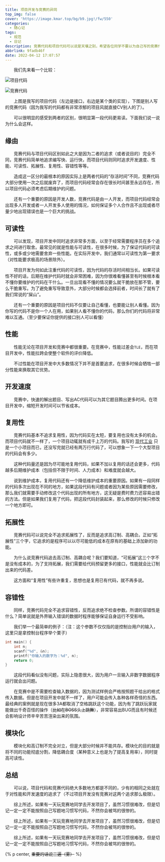 ```yaml
---
title: 项目开发与竞赛的异同
top_img: false
cover: 'https://image.kmar.top/bg/b9.jpg!/fw/550'
categories:
  - 随心记
tags:
  - 规范
  - 日记
description: 竞赛代码和项目代码可以说是天壤之别，希望各位同学不要以为自己写的竞赛代码和项目代码是一个东西。
abbrlink: 9fadb46f
date: 2022-04-12 17:07:57
---
```


&emsp;&emsp;我们先来看一个比较：

![项目代码](https://image.kmar.top/posts/xmkfyjsdyt-0.jpg)

![竞赛代码](https://image.kmar.top/posts/xmkfyjsdyt-1.jpg)

&emsp;&emsp;上图是我写的项目代码（左边是接口，右边是某个类的实现），下图是别人写的竞赛代码（因为我写的代码都有非常浓郁的项目风就直接CV别人的了）。

&emsp;&emsp;可以很明显的感受到两者的区别，很明显第一段代码更易读。下面我们说一说为什么会这样。

## 缘由

&emsp;&emsp;竞赛代码与项目代码区别如此之大是因为二者的追求（或者说目的）完全不同，竞赛代码简单地追求编写快、运行快，而项目代码则同时追求开发速度、性能、可读性、拓展性、复用性、容错性等等。

&emsp;&emsp;造成这一区分的最根本的原因实际上是两者代码的“存活时间”不同，竞赛代码大部分使用一次之后就废弃了，而项目代码经常会存在很长时间甚至永远存在，所以项目代码必须考虑后期维护的问题。

&emsp;&emsp;还有一个重要的原因是开发人数，竞赛代码是由一人开发，而项目代码经常会出现多人开发或者一人开发多人使用的情况，如何保证多个人合作且不出现或者尽量少地出现错误也是一个巨大的挑战。

## 可读性

&emsp;&emsp;可以发现，项目开发中同时追求非常多方面，以至于经常需要程序员在多个追求之间进行取舍。最常见的就是性能与可读性，在很多时候，为了保证代码的可读性，或多或少地需要舍弃一些性能。在实际开发中，我们通常以可读性为第一要求（对性能要求极高的场景除外）。

&emsp;&emsp;项目开发为何如此注重代码的可读性，因为代码的存活时间相当长。如果可读性不好的话，后期在维护代码时就会非常困难，因为你很难看懂甚至有时候根本看不懂你要维护的代码在干什么。一旦出现看不懂的情况要么就干脆放在那不管，要么干脆重写。为了避免重写导致意外，大部分时候都会选择前者，时间长了就有了我们常说的“屎山”。

&emsp;&emsp;还有一个重要的原因是项目代码不仅要让自己看懂，也要能让别人看懂。因为你写的代码不是你一个人在用，如果别人看不懂你的代码，那么你们的代码将非常难以互通。（至少要保证你提供的接口别人可以看懂）

## 性能

&emsp;&emsp;性能无论在项目开发和竞赛中都很重要。在竞赛中，性能过差会`TLE`，而在项目开发中，性能拉跨会使整个软件的评价降低。

&emsp;&emsp;不过性能在项目开发中大多数情况下并不是首要追求，在很多时候会牺牲一部分性能来换取其它优势。

## 开发速度

&emsp;&emsp;竞赛中，快速的解出题目、写出AC代码可以为其它题目腾出更多时间。在项目开发中，缩短开发时间可以节省成本。

## 复用性

&emsp;&emsp;竞赛代码基本不追求复用性，因为代码实在太短，要复用也没有太多的机会。而项目代码就不一样了，一个项目动辄就有成千上万的代码。我写的 [现代工业](https://afdian.net/@emptydreams) 只是一个小项目而已，还没写完就已经有两万行代码了，可以想象一下一个大型项目的代码会有多少。

&emsp;&emsp;这种代码量还是因为尽可能地复用代码，如果不加以复用的话还会更多，代码越多后期维护成本（包括但不限于时间、人力成本）和难度就会越大。

&emsp;&emsp;说到维护成本，复用代码还有一个降低维护成本的重要原因。如果有一段同样的代码多次出现在不同的地方，如果这段代码有问题或者因为某些原因需要修改，那么我们就需要手动修改这个代码出现的所有地方，这无疑是费时费力还容易出错的方法。但是如果我们复用了代码，把这段代码封装起来，那么修改的时候只修改一个地方即可。

## 拓展性

&emsp;&emsp;竞赛代码可以说完全不追求拓展性了，反而是追求高订制、高耦合。正如“拓展性”三个字，它追求的是程序可以以尽可能低的成本在原有的基础上添加新的功能。

&emsp;&emsp;为什么说竞赛代码追去高订制、高耦合呢？我们要知道，“可拓展”这三个字不是没有成本的，为了支持拓展，我们需要给代码预留更多的接口，性能就会比订制出来的代码差。

&emsp;&emsp;这方面和“复用性”有些许重复，思想也是复用已有代码，就不再多说。

## 容错性

&emsp;&emsp;同样，竞赛代码完全不追求容错性，反而追求绝不检查参数。所谓的容错性是什么？简单说就是外界输入错误的数据时程序能够保证自身运行不受影响。

&emsp;&emsp;我们举一个最简单的例子：（注：这个参数不仅仅指的是控制台用户的输入，这里只是拿控制台程序举个栗子）

```c
int main() {
    int n;
    scanf("%d", &n);
    printf("你输入的数字为：%d", n);
    return 0;
}
```

&emsp;&emsp;这段代码看似没有问题，实际上隐患很大，因为用户一旦输入非数字数据程序运行就会出问题。

&emsp;&emsp;在竞赛中是不需要检查输入数据的，因为测试样例会严格按照题干给出的格式传入数据。但是在项目开发中就不一样了，用户可能会传入各种各样奇怪的东西。最经典的案例就是现在很多3A都取消了空格跳跃这个功能，因为有了跳跃玩家就能做出千奇百怪的操作（~~比如在BOSS头上跳舞~~），非常容易出BUG而且有时候还会影响设计师辛辛苦苦渲染出来的氛围。

## 模块化

&emsp;&emsp;模块化和高订制不完全对立，但是大部分时候并不能共存。模块化的目的就是将不同的功能彻底分割，降低耦合度（某种意义上也是为了提高复用率），同时提高可读性。

## 总结

&emsp;&emsp;可以说，项目代码和竞赛代码绝大多数地方都是不同的，少有的相同之处就在于对性能和开发速度的追求了（不过项目开发没有竞赛对这两个追求那么极限）。

&emsp;&emsp;综上所述，如果有一天玩竞赛地同学去开发项目了，虽然习惯很难改，但是切记一定一定不能按照自己写题地习惯写代码，不然你会被骂的很惨的。

&emsp;&emsp;综上所述，如果有一天玩竞赛地同学去开发项目了，虽然习惯很难改，但是切记一定一定不能按照自己写题地习惯写代码，不然你会被骂的很惨的。

&emsp;&emsp;综上所述，如果有一天玩竞赛地同学去开发项目了，虽然习惯很难改，但是切记一定一定不能按照自己写题地习惯写代码，不然你会被骂的很惨的。

{% p center, <del>重要的话说三遍（雾）</del> %}
